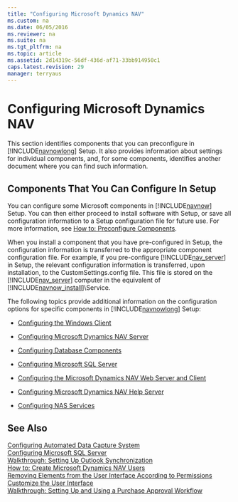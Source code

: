 ```yaml
---
title: "Configuring Microsoft Dynamics NAV"
ms.custom: na
ms.date: 06/05/2016
ms.reviewer: na
ms.suite: na
ms.tgt_pltfrm: na
ms.topic: article
ms.assetid: 2d14319c-56df-436d-af71-33bb914950c1
caps.latest.revision: 29
manager: terryaus
---
```

# Configuring Microsoft Dynamics NAV
This section identifies components that you can preconfigure in [!INCLUDE[navnowlong](../dynamics-nav/includes/navnowlong_md.md)] Setup. It also provides information about settings for individual components, and, for some components, identifies another document where you can find such information.  
  
## Components That You Can Configure In Setup  
 You can configure some Microsoft components in [!INCLUDE[navnow](../dynamics-nav/includes/navnow_md.md)] Setup. You can then either proceed to install software with Setup, or save all configuration information to a Setup configuration file for future use. For more information, see [How to: Preconfigure Components](../Topic/How%20to:%20Preconfigure%20Components.md).  
  
 When you install a component that you have pre\-configured in Setup, the configuration information is transferred to the appropriate component configuration file. For example, if you pre\-configure [!INCLUDE[nav_server](../dynamics-nav/includes/nav_server_md.md)] in Setup, the relevant configuration information is transferred, upon installation, to the CustomSettings.config file. This file is stored on the [!INCLUDE[nav_server](../dynamics-nav/includes/nav_server_md.md)] computer in the equivalent of [!INCLUDE[navnow_install](../dynamics-nav/includes/navnow_install_md.md)]\\Service.  
  
 The following topics provide additional information on the configuration options for specific components in [!INCLUDE[navnowlong](../dynamics-nav/includes/navnowlong_md.md)] Setup:  
  
-   [Configuring the Windows Client](../dynamics-nav/Configuring-the-Windows-Client.md)  
  
-   [Configuring Microsoft Dynamics NAV Server](../dynamics-nav/Configuring-Microsoft-Dynamics-NAV-Server.md)  
  
-   [Configuring Database Components](../dynamics-nav/Configuring-Database-Components.md)  
  
-   [Configuring Microsoft SQL Server](../dynamics-nav/Configuring-Microsoft-SQL-Server.md)  
  
-   [Configuring the Microsoft Dynamics NAV Web Server and Client](../dynamics-nav/Configuring-the-Microsoft-Dynamics-NAV-Web-Server-and-Client.md)  
  
-   [Configuring Microsoft Dynamics NAV Help Server](../dynamics-nav/Configuring-Microsoft-Dynamics-NAV-Help-Server.md)  
  
-   [Configuring NAS Services](../dynamics-nav/Configuring-NAS-Services.md)  
  
## See Also  
 [Configuring Automated Data Capture System](../dynamics-nav/Configuring-Automated-Data-Capture-System.md)   
 [Configuring Microsoft SQL Server](../dynamics-nav/Configuring-Microsoft-SQL-Server.md)   
 [Walkthrough: Setting Up Outlook Synchronization](../Topic/Walkthrough:%20Setting%20Up%20Outlook%20Synchronization.md)   
 [How to: Create Microsoft Dynamics NAV Users](../Topic/How%20to:%20Create%20Microsoft%20Dynamics%20NAV%20Users.md)   
 [Removing Elements from the User Interface According to Permissions](../dynamics-nav/Removing-Elements-from-the-User-Interface-According-to-Permissions.md)   
 [Customize the User Interface](../Topic/Customize%20the%20User%20Interface.md)   
 [Walkthrough: Setting Up and Using a Purchase Approval Workflow](../Topic/Walkthrough:%20Setting%20Up%20and%20Using%20a%20Purchase%20Approval%20Workflow.md)